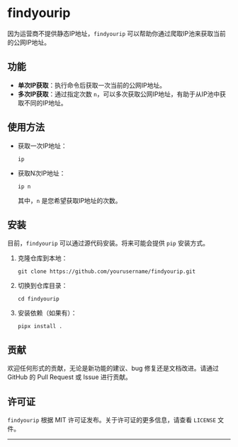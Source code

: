 # findyourip

因为运营商不提供静态IP地址，`findyourip` 可以帮助你通过爬取IP池来获取当前的公网IP地址。

## 功能

- **单次IP获取**：执行命令后获取一次当前的公网IP地址。
- **多次IP获取**：通过指定次数 `n`，可以多次获取公网IP地址，有助于从IP池中获取不同的IP地址。

## 使用方法

- 获取一次IP地址：
  
  ```
  ip
  ```

- 获取N次IP地址：

  ```
  ip n
  ```

  其中，`n` 是您希望获取IP地址的次数。

## 安装

目前，`findyourip` 可以通过源代码安装。将来可能会提供 `pip` 安装方式。

1. 克隆仓库到本地：

   ```
   git clone https://github.com/yourusername/findyourip.git
   ```

2. 切换到仓库目录：

   ```
   cd findyourip
   ```

3. 安装依赖（如果有）：

   ```
   pipx install .
   ```

## 贡献

欢迎任何形式的贡献，无论是新功能的建议、bug 修复还是文档改进。请通过 GitHub 的 Pull Request 或 Issue 进行贡献。

## 许可证

`findyourip` 根据 MIT 许可证发布。关于许可证的更多信息，请查看 `LICENSE` 文件。

---
